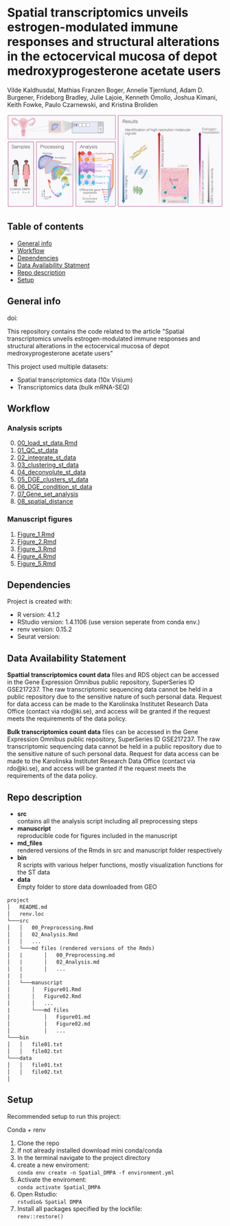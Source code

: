 # Spatial transcriptomics unveils estrogen-modulated immune responses and structural alterations in the ectocervical mucosa of depot medroxyprogesterone acetate users

Vilde Kaldhusdal, Mathias Franzen Boger, Annelie Tjernlund, Adam D. Burgener, Frideborg Bradley, Julie Lajoie, Kenneth Omollo, Joshua Kimani, Keith Fowke, Paulo Czarnewski, and Kristina Broliden

![](./resources/Graphical%20abstract.png)

## Table of contents

-   [General info](#general-info)
-   [Workflow](#Workflow)
-   [Dependencies](#dependencies)
-   [Data Availability Statment](#data-availability-statment)
-   [Repo description](#repo-description)
-   [Setup](#setup)

## General info

doi:

This repository contains the code related to the article "Spatial transcriptomics unveils estrogen-modulated immune responses and structural alterations in the ectocervical mucosa of depot medroxyprogesterone acetate users"

This project used multiple datasets:
-   Spatial transcriptomics data (10x Visium)
-   Transcriptomics data (bulk mRNA-SEQ)

## Workflow

### Analysis scripts

0.  [00_load_st_data.Rmd](https://vildeka.github.io/Spatial_DMPA/00_load_st_data)
1.  [01_QC_st_data](https://vildeka.github.io/Spatial_DMPA/01_QC_st_data)
2.  [02_integrate_st_data](https://vildeka.github.io/Spatial_DMPA/02_integrate_st_data)
3.  [03_clustering_st_data](https://vildeka.github.io/Spatial_DMPA/03_clustering_st_data)
4.  [04_deconvolute_st_data](https://vildeka.github.io/Spatial_DMPA/04_deconvolute_st_data)
5.  [05_DGE_clusters_st_data](https://vildeka.github.io/Spatial_DMPA/05_DGE_clusters_st_data)
6.  [06_DGE_condition_st_data](https://vildeka.github.io/Spatial_DMPA/06_DGE_condition_st_data)
7.  [07_Gene_set_analysis](https://vildeka.github.io/Spatial_DMPA/07_Gene_set_analysis)
8.  [08_spatial_distance](https://vildeka.github.io/Spatial_DMPA/08_spatial_distance)

### Manuscript figures
1. [Figure_1.Rmd](https://vildeka.github.io/Spatial_DMPA/Figure_1)
2. [Figure_2.Rmd](https://vildeka.github.io/Spatial_DMPA/Figure_2)
3. [Figure_3.Rmd](https://vildeka.github.io/Spatial_DMPA/Figure_3)
4. [Figure_4.Rmd](https://vildeka.github.io/Spatial_DMPA/Figure_4)
5. [Figure_5.Rmd](https://vildeka.github.io/Spatial_DMPA/Figure_5)

## Dependencies

Project is created with:

-   R version: 4.1.2
-   RStudio version: 1.4.1106 (use version seperate from conda env.)
-   renv version: 0.15.2
-   Seurat version:

## Data Availability Statement

**Spattial transcriptomics count data** files and RDS object can be accessed in the Gene Expression Omnibus public repository, SuperSeries ID GSE217237. The raw transcriptomic sequencing data cannot be held in a public repository due to the sensitive nature of such personal data. Request for data access can be made to the Karolinska Institutet Research Data Office (contact via rdo\@ki.se), and access will be granted if the request meets the requirements of the data policy.

**Bulk transcriptomics count data** files can be accessed in the Gene Expression Omnibus public repository, SuperSeries ID GSE217237. The raw transcriptomic sequencing data cannot be held in a public repository due to the sensitive nature of such personal data. Request for data access can be made to the Karolinska Institutet Research Data Office (contact via rdo\@ki.se), and access will be granted if the request meets the requirements of the data policy.

## Repo description

-   **src**\
    contains all the analysis script including all preprocessing steps
-   **manuscript**\
    reproducible code for figures included in the manuscript
-   **md_files**\
    rendered versions of the Rmds in src and manuscript folder respectively
-   **bin**\
    R scripts with various helper functions, mostly visualization functions for the ST data
-   **data**\
    Empty folder to store data downloaded from GEO

<!-- -->

```         
project
│   README.md
│   renv.loc    
└───src
│   │   00_Preprocessing.Rmd
│   │   02_Analysis.Rmd
│   │   ...
|   └───md files (rendered versions of the Rmds)
│   |       │   00_Preprocessing.md
│   |       │   02_Analysis.md
│   |       │   ...
|   |
│   └───manuscript
│       │   Figure01.Rmd
│       │   Figure02.Rmd
│       │   ...
|       └───md files
│           │   Figure01.md
│           │   Figure02.md
│           │   ...
└───bin
│   │   file01.txt
│   │   file02.txt
└───data
│   │   file01.txt
│   │   file02.txt
│
```

## Setup

Recommended setup to run this project:

Conda + renv

1.  Clone the repo
2.  If not already installed download mini conda/conda
3.  In the terminal navigate to the project directory
4.  create a new enviroment:<br/> `conda env create -n Spatial_DMPA -f environment.yml`
5.  Activate the enviroment:<br/> `conda activate Spatial_DMPA`
6.  Open Rstudio:<br/> `rstudio& Spatial DMPA`
7.  Install all packages specified by the lockfile:<br/> `renv::restore()`
